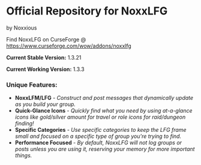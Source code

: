 # Official Repository for NoxxLFG
by Noxxious

Find NoxxLFG on CurseForge @ https://www.curseforge.com/wow/addons/noxxlfg

**Current Stable Version:** 1.3.21

**Current Working Version:** 1.3.3

### Unique Features:
* **NoxxLFM/LFG** - *Construct and post messages that dynamically update as you build your group.*
* **Quick-Glance Icons** - *Quickly find what you need by using at-a-glance icons like gold/silver amount for travel or role icons for raid/dungeon finding!*
* **Specific Categories** - *Use specific categories to keep the LFG frame small and focused on a specific type of group you're trying to find.*
* **Performance Focused** - *By default, NoxxLFG will not log groups or posts unless you are using it, reserving your memory for more important things.*